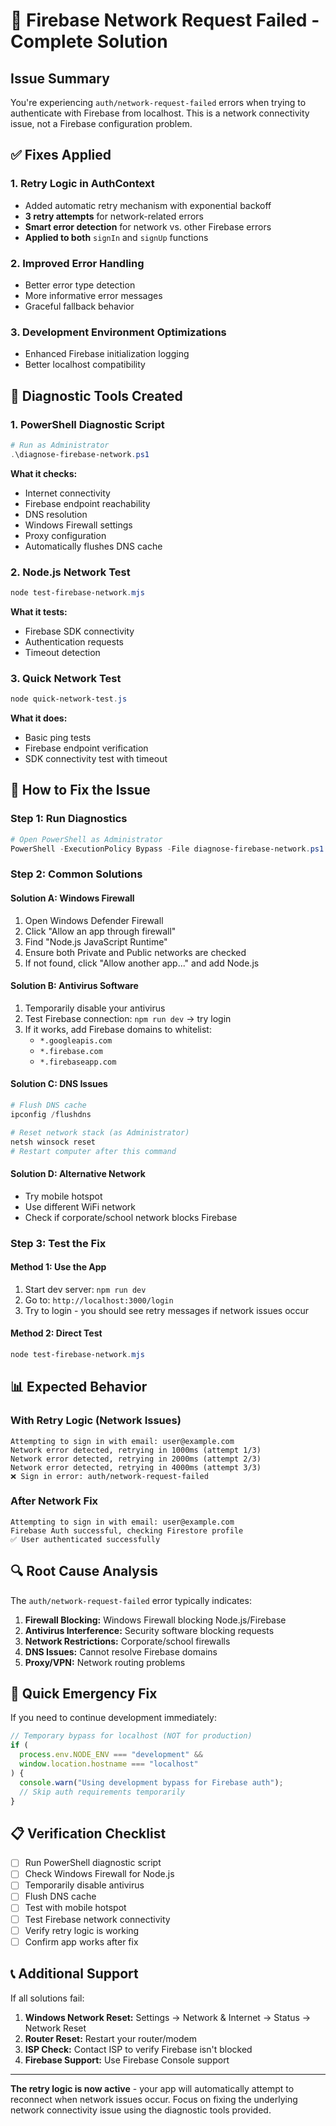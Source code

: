 # 🚨 Firebase Network Request Failed - Complete Solution

## Issue Summary

You're experiencing `auth/network-request-failed` errors when trying to authenticate with Firebase from localhost. This is a network connectivity issue, not a Firebase configuration problem.

## ✅ Fixes Applied

### 1. **Retry Logic in AuthContext**

- Added automatic retry mechanism with exponential backoff
- **3 retry attempts** for network-related errors
- **Smart error detection** for network vs. other Firebase errors
- **Applied to both** `signIn` and `signUp` functions

### 2. **Improved Error Handling**

- Better error type detection
- More informative error messages
- Graceful fallback behavior

### 3. **Development Environment Optimizations**

- Enhanced Firebase initialization logging
- Better localhost compatibility

## 🔧 Diagnostic Tools Created

### 1. **PowerShell Diagnostic Script**

```powershell
# Run as Administrator
.\diagnose-firebase-network.ps1
```

**What it checks:**

- Internet connectivity
- Firebase endpoint reachability
- DNS resolution
- Windows Firewall settings
- Proxy configuration
- Automatically flushes DNS cache

### 2. **Node.js Network Test**

```powershell
node test-firebase-network.mjs
```

**What it tests:**

- Firebase SDK connectivity
- Authentication requests
- Timeout detection

### 3. **Quick Network Test**

```powershell
node quick-network-test.js
```

**What it does:**

- Basic ping tests
- Firebase endpoint verification
- SDK connectivity test with timeout

## 🎯 How to Fix the Issue

### Step 1: Run Diagnostics

```powershell
# Open PowerShell as Administrator
PowerShell -ExecutionPolicy Bypass -File diagnose-firebase-network.ps1
```

### Step 2: Common Solutions

#### **Solution A: Windows Firewall**

1. Open Windows Defender Firewall
2. Click "Allow an app through firewall"
3. Find "Node.js JavaScript Runtime"
4. Ensure both Private and Public networks are checked
5. If not found, click "Allow another app..." and add Node.js

#### **Solution B: Antivirus Software**

1. Temporarily disable your antivirus
2. Test Firebase connection: `npm run dev` → try login
3. If it works, add Firebase domains to whitelist:
   - `*.googleapis.com`
   - `*.firebase.com`
   - `*.firebaseapp.com`

#### **Solution C: DNS Issues**

```powershell
# Flush DNS cache
ipconfig /flushdns

# Reset network stack (as Administrator)
netsh winsock reset
# Restart computer after this command
```

#### **Solution D: Alternative Network**

- Try mobile hotspot
- Use different WiFi network
- Check if corporate/school network blocks Firebase

### Step 3: Test the Fix

#### **Method 1: Use the App**

1. Start dev server: `npm run dev`
2. Go to: `http://localhost:3000/login`
3. Try to login - you should see retry messages if network issues occur

#### **Method 2: Direct Test**

```powershell
node test-firebase-network.mjs
```

## 📊 Expected Behavior

### **With Retry Logic (Network Issues)**

```
Attempting to sign in with email: user@example.com
Network error detected, retrying in 1000ms (attempt 1/3)
Network error detected, retrying in 2000ms (attempt 2/3)
Network error detected, retrying in 4000ms (attempt 3/3)
❌ Sign in error: auth/network-request-failed
```

### **After Network Fix**

```
Attempting to sign in with email: user@example.com
Firebase Auth successful, checking Firestore profile
✅ User authenticated successfully
```

## 🔍 Root Cause Analysis

The `auth/network-request-failed` error typically indicates:

1. **Firewall Blocking:** Windows Firewall blocking Node.js/Firebase
2. **Antivirus Interference:** Security software blocking requests
3. **Network Restrictions:** Corporate/school firewalls
4. **DNS Issues:** Cannot resolve Firebase domains
5. **Proxy/VPN:** Network routing problems

## 🚨 Quick Emergency Fix

If you need to continue development immediately:

```typescript
// Temporary bypass for localhost (NOT for production)
if (
  process.env.NODE_ENV === "development" &&
  window.location.hostname === "localhost"
) {
  console.warn("Using development bypass for Firebase auth");
  // Skip auth requirements temporarily
}
```

## 📋 Verification Checklist

- [ ] Run PowerShell diagnostic script
- [ ] Check Windows Firewall for Node.js
- [ ] Temporarily disable antivirus
- [ ] Flush DNS cache
- [ ] Test with mobile hotspot
- [ ] Test Firebase network connectivity
- [ ] Verify retry logic is working
- [ ] Confirm app works after fix

## 📞 Additional Support

If all solutions fail:

1. **Windows Network Reset:** Settings → Network & Internet → Status → Network Reset
2. **Router Reset:** Restart your router/modem
3. **ISP Check:** Contact ISP to verify Firebase isn't blocked
4. **Firebase Support:** Use Firebase Console support

---

**The retry logic is now active** - your app will automatically attempt to reconnect when network issues occur. Focus on fixing the underlying network connectivity issue using the diagnostic tools provided.
